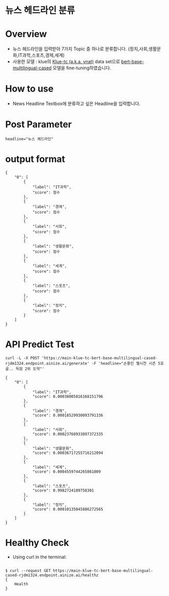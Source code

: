 뉴스 헤드라인 분류
===
# Overview
* 뉴스 헤드라인을 입력받아 7가지 Topic 중 하나로 분류합니다. (정치,사회,생활문화,IT과학,스포츠,경제,세계)
* 사용한 모델 : klue의 [Klue-tc (a.k.a. ynat)](https://github.com/KLUE-benchmark/KLUE) data set으로 [bert-base-multilingual-cased](https://huggingface.co/bert-base-multilingual-cased) 모델을 fine-tuning하였습니다.

# How to use

* News Headline Textbox에 분류하고 싶은 Headline을 입력합니다.


# Post Parameter

```
headline="뉴스 헤드라인"

```

# output format

```
{
    "0": [
        {
            "label": "IT과학",
            "score": 점수
        },
        {
            "label": "경제",
            "score": 점수
        },
        {
            "label": "사회",
            "score": 점수
        },
        {
            "label": "생활문화",
            "score": 점수
        },
        {
            "label": "세계",
            "score": 점수
        },
        {
            "label": "스포츠",
            "score": 점수
        },
        {
            "label": "정치",
            "score": 점수
        }
    ]
}
```

# API Predict Test

```
curl -L -X POST 'https://main-klue-tc-bert-base-multilingual-cased-rjdm1324.endpoint.ainize.ai/generate' -F 'headline="손흥민 첼시전 시즌 5호골.. 득점 2위 도약"'

{
    "0": [
        {
            "label": "IT과학",
            "score": 0.00038005816168151796
        },
        {
            "label": "경제",
            "score": 0.00018529930093791336
        },
        {
            "label": "사회",
            "score": 0.00023768933897372335
        },
        {
            "label": "생활문화",
            "score": 0.00036717255716212094
        },
        {
            "label": "세계",
            "score": 0.0004559744265861809
        },
        {
            "label": "스포츠",
            "score": 0.9982724189758301
        },
        {
            "label": "정치",
            "score": 0.00010135045886272565
        }
    ]
}

```


# Healthy Check

* Using curl in the terminal:

```

$ curl --request GET https://main-klue-tc-bert-base-multilingual-cased-rjdm1324.endpoint.ainize.ai/healthz  
{
    Health
}

```

